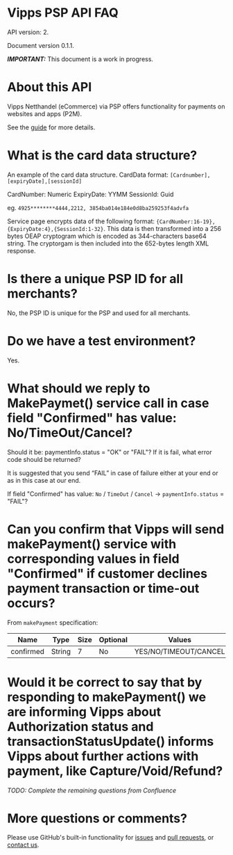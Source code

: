 # Vipps PSP API FAQ

API version: 2.

Document version 0.1.1.

_**IMPORTANT:**_ This document is a work in progress.

# About this API

Vipps Netthandel (eCommerce) via PSP offers functionality for payments on
websites and apps (P2M).

See the [guide](vipps-psp-api.md) for more details.

# What is the card data structure?

An example of the card data structure.
CardData format: `[Cardnumber],[expiryDate],[sessionId]`

CardNumber: Numeric
ExpiryDate: YYMM
SessionId: Guid

eg. `4925********4444,2212, 3854ba014e184e0d8ba259253f4advfa`

Service page encrypts data of the following format: `{CardNumber:16-19},{ExpiryDate:4},{SessionId:1-32}`.
This data is then transformed into a 256 bytes OEAP cryptogram which is encoded as 344-characters base64 string.
The cryptorgam is then included into the 652-bytes length XML response.

# Is there a unique PSP ID for all merchants?

No, the PSP ID is unique for the PSP and used for all merchants.

# Do we have a test environment?

Yes.

# What should we reply to MakePaymet() service call in case field "Confirmed" has value: No/TimeOut/Cancel?

Should it be: paymentInfo.status = "OK" or "FAIL"? If it is fail, what error code should be returned?

It is suggested that you send “FAIL” in case of failure either at your end or as in this case at our end.

If field "Confirmed" has value: `No` / `TimeOut` / `Cancel` -> `paymentInfo.status` = "FAIL"?


# Can you confirm that Vipps will send makePayment() service with corresponding values in field "Confirmed" if customer declines payment transaction or time-out occurs?

From `makePayment` specification:

| Name | Type | Size | Optional | Values |
| ---- | ---- | ---- | -------- | ------ |
| confirmed	| String | 7 | No | YES/NO/TIMEOUT/CANCEL |

# Would it be correct to say that by responding to makePayment() we are informing Vipps about Authorization status and transactionStatusUpdate() informs Vipps about further actions with payment, like Capture/Void/Refund?

*TODO: Complete the remaining questions from Confluence*

# More questions or comments?

Please use GitHub's built-in functionality for
[issues](https://github.com/vippsas/vipps-invoice-api/issues) and
[pull requests](https://github.com/vippsas/vipps-invoice-api/pulls),
or [contact us](https://github.com/vippsas/vipps-developers/blob/master/contact.md).
